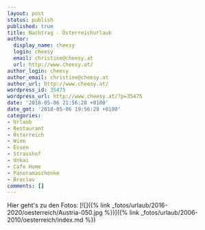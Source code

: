 ```yaml
---
layout: post
status: publish
published: true
title: Nachtrag - Österreichurlaub
author:
  display_name: cheesy
  login: cheesy
  email: christine@cheesy.at
  url: http://www.cheesy.at/
author_login: cheesy
author_email: christine@cheesy.at
author_url: http://www.cheesy.at/
wordpress_id: 35475
wordpress_url: http://www.cheesy.at/?p=35475
date: '2018-05-06 21:56:28 +0100'
date_gmt: '2018-05-06 19:56:28 +0100'
categories:
- Urlaub
- Restaurant
- Österreich
- Wien
- Essen
- Strasshof
- Unkai
- Cafe Home
- Panoramaschenke
- Breclav
comments: []
---
```

Hier geht's zu den Fotos:
[![]({% link _fotos/urlaub/2016-2020/oesterreich/Austria-050.jpg %})]({% link _fotos/urlaub/2006-2010/oesterreich/index.md %})
